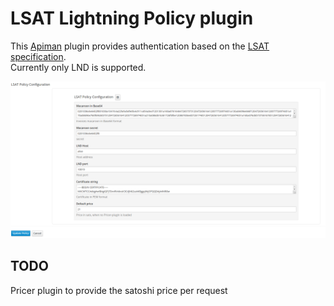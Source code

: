 LSAT Lightning Policy plugin
=
This [Apiman](https://www.apiman.io/latest/) plugin provides authentication based on the [LSAT specification](https://docs.lightning.engineering/the-lightning-network/lsat).  
Currently only LND is supported.

![](img.png "LSAT Configuration")

TODO
-
Pricer plugin to provide the satoshi price per request